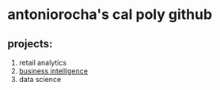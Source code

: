 # antoniorocha's cal poly github
## projects:

1. retail analytics
2. [business intelligence](https://github.com/arocha1217/antoniorocha/blob/main/Project_5_6%2C_warmup_3100_ulta_quartiles.ipynb)
3. data science
